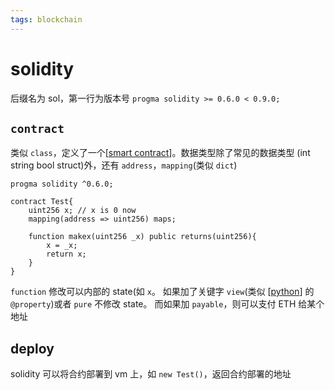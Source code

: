 ```yaml
---
tags: blockchain
---
```

# solidity

后缀名为 sol，第一行为版本号 `progma solidity >= 0.6.0 < 0.9.0;`

## `contract`

类似 `class`，定义了一个[[smart contract]]。数据类型除了常见的数据类型 (int string bool struct)外，还有 `address`，`mapping`(类似 `dict`)

```solidity
progma solidity ^0.6.0;

contract Test{
    uint256 x; // x is 0 now
    mapping(address => uint256) maps;

    function makex(uint256 _x) public returns(uint256){
        x = _x;
        return x;
    }
}
```

`function` 修改可以内部的 state(如 `x`。
如果加了关键字 `view`(类似 [[python]] 的 `@property`)或者 `pure` 不修改 state。
而如果加 `payable`，则可以支付 ETH 给某个地址

## deploy

solidity 可以将合约部署到 vm 上，如 `new Test()`，返回合约部署的地址

[//begin]: # "Autogenerated link references for markdown compatibility"
[smart contract]: <smart contract.md> "智能合约"
[python]: ../python/python.md "python"
[//end]: # "Autogenerated link references"
